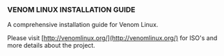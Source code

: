 ### VENOM LINUX INSTALLATION GUIDE
A comprehensive installation guide for Venom Linux.

Please visit [http://venomlinux.org/](http://venomlinux.org/) for ISO's and more details about the project.
